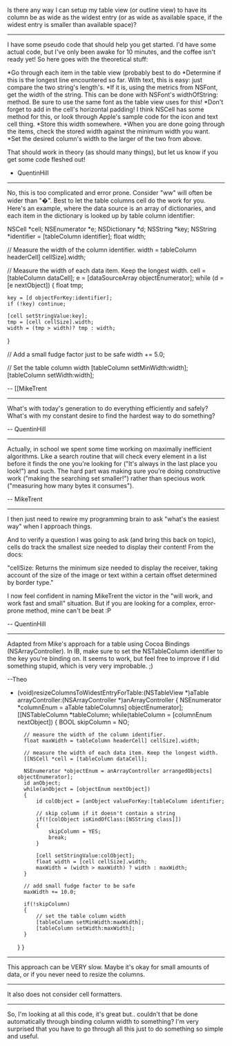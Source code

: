 

Is there any way I can setup my table view (or outline view) to have its column be as wide as the widest entry (or as wide as available space, if the widest entry is smaller than available space)?

----

I have some pseudo code that should help you get started. I'd have some actual code, but I've only been awake for 10 minutes, and the coffee isn't ready yet! So here goes with the theoretical stuff:


*Go through each item in the table view (probably best to do 
*Determine if this is the longest line encountered so far. With text, this is easy: just compare the two string's length's.
*If it is, using the metrics from NSFont, get the width of the string. This can be done with NSFont's widthOfString: method. Be sure to use the same font as the table view uses for this!
*Don't forget to add in the cell's horizontal padding! I think NSCell has some method for this, or look through Apple's sample code for the icon and text cell thing.
*Store this width somewhere.
*When you are done going through the items, check the stored width against the minimum width you want.
*Set the desired column's width to the larger of the two from above.


That should work in theory (as should many things), but let us know if you get some code fleshed out!

- QuentinHill

----

No, this is too complicated and error prone. Consider "ww" will often be wider than "�". Best to let the table columns cell do the work for you. Here's an example, where the data source is an array of dictionaries, and each item in the dictionary is looked up by table column identifier:

    
NSCell *cell;
NSEnumerator *e;
NSDictionary *d;
NSString *key;
NSString *identifier = [tableColumn identifier];
float width;

// Measure the width of the column identifier.
width = tableColumn headerCell] cellSize].width;

// Measure the width of each data item. Keep the longest width.
cell = [tableColumn dataCell];
e = [dataSourceArray objectEnumerator];
while (d = [e nextObject]) {
    float tmp;
    
    key = [d objectForKey:identifier];
    if (!key) continue;
    
    [cell setStringValue:key];
    tmp = [cell cellSize].width;
    width = (tmp > width)? tmp : width;
}

// Add a small fudge factor just to be safe
width += 5.0;

// Set the table column width
[tableColumn setMinWidth:width];
[tableColumn setWidth:width];


-- [[MikeTrent

----

What's with today's generation to do everything efficiently and safely? What's with my constant desire to find the hardest way to do something?

-- QuentinHill

----

Actually, in school we spent some time working on maximally inefficient algorithms. Like a search routine that will check every element in a list before it finds the one you're looking for ("It's always in the last place you look!") and such. The hard part was making sure you're doing constructive work ("making the searching set smaller!") rather than specious work ("measuring how many bytes it consumes"). 

-- MikeTrent


----

I then just need to rewire my programming brain to ask "what's the easiest way" when I approach things.

And to verify a question I was going to ask (and bring this back on topic), cells do track the smallest size needed to display their content! From the docs:

"cellSize: Returns the minimum size needed to display the receiver, taking account of the size of the image or text within a certain offset determined by border type."

I now feel confident in naming MikeTrent the victor in the "will work, and work fast and small" situation. But if you are looking for a complex, error-prone method, mine can't be beat :P

-- QuentinHill

----

Adapted from Mike's approach for a table using Cocoa Bindings (NSArrayController). In IB, make sure to set the NSTableColumn identifier to the key you're binding on. It seems to work, but feel free to improve if I did something stupid, which is very very improbable. ;)

--Theo

    
- (void)resizeColumnsToWidestEntryForTable:(NSTableView *)aTable arrayController:(NSArrayController *)anArrayController
{
	NSEnumerator *columnEnum = aTable tableColumns] objectEnumerator];
	[[NSTableColumn *tableColumn;
	while(tableColumn = [columnEnum nextObject])
	{
		BOOL skipColumn = NO;
	
		// measure the width of the column identifier.
		float maxWidth = tableColumn headerCell] cellSize].width;

		// measure the width of each data item. Keep the longest width.
		[[NSCell *cell = [tableColumn dataCell];
	
		NSEnumerator *objectEnum = anArrayController arrangedObjects] objectEnumerator];
		id anObject;
		while(anObject = [objectEnum nextObject])
		{
			id colObject = [anObject valueForKey:[tableColumn identifier;
			
			// skip column if it doesn't contain a string
			if(![colObject isKindOfClass:[NSString class]])
			{
				skipColumn = YES;
				break;
			}
			
			[cell setStringValue:colObject];
			float width = [cell cellSize].width;
			maxWidth = (width > maxWidth) ? width : maxWidth;
		}
		
		// add small fudge factor to be safe
		maxWidth += 10.0;

		if(!skipColumn)
		{
			// set the table column width
			[tableColumn setMinWidth:maxWidth];
			[tableColumn setWidth:maxWidth];		
		}
	}
}


----
This approach can be VERY slow. Maybe it's okay for small amounts of data, or if you never need to resize the columns. 

----
It also does not consider cell formatters.

----
So, I'm looking at all this code, it's great but.. couldn't that be done automatically through binding column width to something? I'm very surprised that you have to go through all this just to do something so simple and useful.
